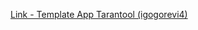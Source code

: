[Link - Template App Tarantool (igogorevi4)](https://github.com/igogorevi4/Zabbix-Extensions/tree/master/Templates/Tarantool)
